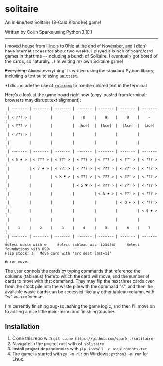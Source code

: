 # solitaire

An in-line/text Solitaire (3-Card Klondike) game!

Written by Collin Sparks using Python 3.10.1

---

I moved house from Illinois to Ohio at the end of November, and I didn't have internet access for about two weeks. I played a bunch of board/card games in that time -- including a bunch of Solitaire. I eventually got bored of the cards, so naturally... I'm writing my own Solitaire game!

~~Everything~~ Almost everything* is written using the standard Python library, including a test suite using `unittest`.

*I did include the use of [`colorama`](https://pypi.org/project/colorama/) to handle colored text in the terminal.

Here's a look at the game board right now (copy-pasted from terminal; browsers may disrupt text alignment):
```
 | ------- | ------- | ------- | ------- | ------- | ------- | ------- | 
 | < ??? > |         |         |    8    |    9    |    0    |    -    | 
 | < ??? > |         |         |  [Ace]  |  [Ace]  |  [Ace]  |  [Ace]  | 
 | < ??? > |         |         |         |         |         |         | 
 |         |         |         |         |         |         |         | 
 | ------- | ------- | ------- | ------- | ------- | ------- | ------- | 
 | < 5 ♠ > | < ??? > | < ??? > | < ??? > | < ??? > | < ??? > | < ??? > | 
 |         | < 7 ♠ > | < ??? > | < ??? > | < ??? > | < ??? > | < ??? > | 
 |         |         | < K ♥ > | < ??? > | < ??? > | < ??? > | < ??? > | 
 |         |         |         | < 5 ♥ > | < ??? > | < ??? > | < ??? > | 
 |         |         |         |         | < A ♦ > | < ??? > | < ??? > | 
 |         |         |         |         |         | < Q ♠ > | < ??? > | 
 |         |         |         |         |         |         | < Q ♦ > | 
 |         |         |         |         |         |         |         | 
 |    1    |    2    |    3    |    4    |    5    |    6    |    7    | 
 | ------- | ------- | ------- | ------- | ------- | ------- | ------- | 
Select waste with w     Select tableau with 1234567     Select foundations with 890-
Flip stock: s   Move card with 'src dest [amt=1]'

Enter move: 

```

The user controls the cards by typing commands that reference the columns (tableaus) from/to which the card will move, and the number of cards to move with that command. They may flip the next three cards over from the stock pile into the waste pile with the command "s", and then the available waste cards can be accessed like any other tableau column, with "w" as a reference.

I'm currently finishing bug-squashing the game logic, and then I'll move on to adding a nice little main-menu and finishing touches.

## Installation

1. Clone this repo with `git clone https://github.com/spark-c/solitaire`
1. Navigate to the project root with `cd solitaire`
2. Install project dependencies with `pip install -r requirements.txt`
4. The game is started with `py -m run` on Windows; `python3 -m run` for Linux.

